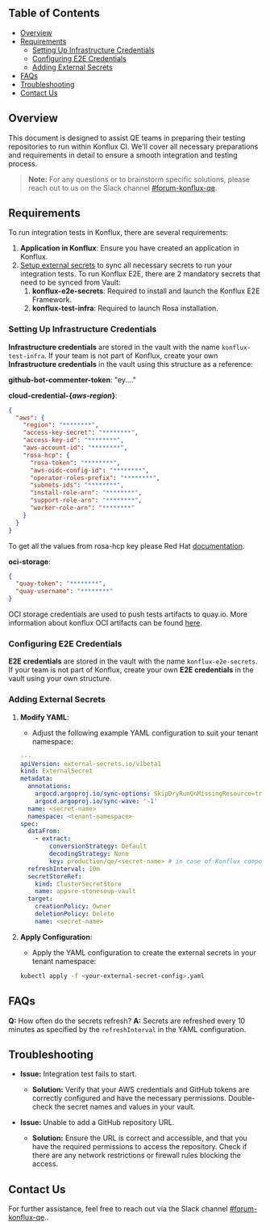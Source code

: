 ## Table of Contents

- [Overview](#overview)
- [Requirements](#requirements)
  - [Setting Up Infrastructure Credentials](#setting-up-infrastructure-credentials)
  - [Configuring E2E Credentials](#configuring-e2e-credentials)
  - [Adding External Secrets](#adding-external-secrets)
- [FAQs](#faqs)
- [Troubleshooting](#troubleshooting)
- [Contact Us](#contact-us)

## Overview

This document is designed to assist QE teams in preparing their testing repositories to run within Konflux CI. We'll cover all necessary preparations and requirements in detail to ensure a smooth integration and testing process.

> **Note:** For any questions or to brainstorm specific solutions, please reach out to us on the Slack channel [#forum-konflux-qe](https://slack.com).

## Requirements

To run integration tests in Konflux, there are several requirements:

1. **Application in Konflux**: Ensure you have created an application in Konflux.
2. [Setup external secrets](#adding-external-secrets) to sync all necessary secrets to run your integration tests. To run Konflux E2E, there are 2 mandatory secrets that need to be synced from Vault:
    1. **konflux-e2e-secrets**: Required to install and launch the Konflux E2E Framework.
    2. **konflux-test-infra**: Required to launch Rosa installation.

### Setting Up Infrastructure Credentials

**Infrastructure credentials** are stored in the vault with the name `konflux-test-infra`. If your team is not part of Konflux, create your own **Infrastructure credentials** in the vault using this structure as a reference:

**github-bot-commenter-token**: "ey...."

**cloud-credential-{*aws-region*}**:
```json
{
  "aws": {
    "region": "********",
    "access-key-secret": "********",
    "access-key-id": "********",
    "aws-account-id": "********",
    "rosa-hcp": {
      "rosa-token": "********",
      "aws-oidc-config-id": "********",
      "operator-roles-prefix": "********",
      "subnets-ids": "********",
      "install-role-arn": "********",
      "support-role-arn": "********",
      "worker-role-arn": "********"
    }
  }
}
```

To get all the values from rosa-hcp key please Red Hat [documentation](https://docs.openshift.com/rosa/rosa_hcp/rosa-hcp-sts-creating-a-cluster-quickly.html).

**oci-storage**:
```json
{
  "quay-token": "********",
  "quay-username": "********"
}
```

OCI storage credentials are used to push tests artifacts to quay.io. More information about konflux OCI artifacts can be found [here](../onboarding/artifacts-storage/oras.md).

### Configuring E2E Credentials

**E2E credentials** are stored in the vault with the name `konflux-e2e-secrets`. If your team is not part of Konflux, create your own **E2E credentials** in the vault using your own structure.

### Adding External Secrets

1. **Modify YAML**:
    - Adjust the following example YAML configuration to suit your tenant namespace:
    ```yaml
    ---
    apiVersion: external-secrets.io/v1beta1
    kind: ExternalSecret
    metadata:
      annotations:
        argocd.argoproj.io/sync-options: SkipDryRunOnMissingResource=true
        argocd.argoproj.io/sync-wave: '-1'
      name: <secret-name>
      namespace: <tenant-namespace>
    spec:
      dataFrom:
        - extract:
            conversionStrategy: Default
            decodingStrategy: None
            key: production/qe/<secret-name> # in case of Konflux components
      refreshInterval: 10m
      secretStoreRef:
        kind: ClusterSecretStore
        name: appsre-stonesoup-vault
      target:
        creationPolicy: Owner
        deletionPolicy: Delete
        name: <secret-name>
    ```

2. **Apply Configuration**:
    - Apply the YAML configuration to create the external secrets in your tenant namespace:
    ```sh
    kubectl apply -f <your-external-secret-config>.yaml
    ```

## FAQs

**Q:** How often do the secrets refresh?
**A:** Secrets are refreshed every 10 minutes as specified by the `refreshInterval` in the YAML configuration.

## Troubleshooting

- **Issue:** Integration test fails to start.
  - **Solution:** Verify that your AWS credentials and GitHub tokens are correctly configured and have the necessary permissions. Double-check the secret names and values in your vault.

- **Issue:** Unable to add a GitHub repository URL.
  - **Solution:** Ensure the URL is correct and accessible, and that you have the required permissions to access the repository. Check if there are any network restrictions or firewall rules blocking the access.

## Contact Us

For further assistance, feel free to reach out via the Slack channel [#forum-konflux-qe](https://slack.com)..
